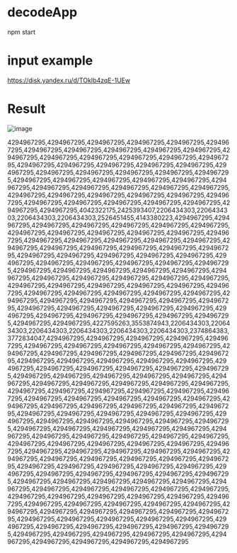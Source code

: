 # decodeApp
npm start
# input example
https://disk.yandex.ru/d/TOkIb4zqE-1UEw
# Result
![image](https://user-images.githubusercontent.com/50696983/115683824-7e3bc900-a35f-11eb-8916-93ad84e27b76.png)

4294967295,4294967295,4294967295,4294967295,4294967295,4294967295,4294967295,4294967295,4294967295,4294967295,4294967295,4294967295,4294967295,4294967295,4294967295,4294967295,4294967295,4294967295,4294967295,4294967295,4294967295,4294967295,4294967295,4294967295,4294967295,4294967295,4294967295,4294967295,4294967295,4294967295,4294967295,4294967295,4294967295,4294967295,4294967295,4294967295,4294967295,4294967295,4294967295,4294967295,4294967295,4294967295,4294967295,4294967295,4294967295,4294967295,4294967295,4294967295,4294967295,4294967295,4294967295,4294967295,4042322175,2425393407,2206434303,2206434303,2206434303,2206434303,2526451455,4143380223,4294967295,4294967295,4294967295,4294967295,4294967295,4294967295,4294967295,4294967295,4294967295,4294967295,4294967295,4294967295,4294967295,4294967295,4294967295,4294967295,4294967295,4294967295,4294967295,4294967295,4294967295,4294967295,4294967295,4294967295,4294967295,4294967295,4294967295,4294967295,4294967295,4294967295,4294967295,4294967295,4294967295,4294967295,4294967295,4294967295,4294967295,4294967295,4294967295,4294967295,4294967295,4294967295,4294967295,4294967295,4294967295,4294967295,4294967295,4294967295,4294967295,4294967295,4294967295,4294967295,4294967295,4294967295,4294967295,4294967295,4294967295,4294967295,4294967295,4294967295,4294967295,4294967295,4294967295,4294967295,4294967295,4294967295,4294967295,4294967295,4294967295,4294967295,4294967295,4294967295,4294967295,4294967295,4294967295,4294967295,4227595263,3553874943,2206434303,2206434303,2206434303,2206434303,2206434303,2206434303,2374864383,3772834047,4294967295,4294967295,4294967295,4294967295,4294967295,4294967295,4294967295,4294967295,4294967295,4294967295,4294967295,4294967295,4294967295,4294967295,4294967295,4294967295,4294967295,4294967295,4294967295,4294967295,4294967295,4294967295,4294967295,4294967295,4294967295,4294967295,4294967295,4294967295,4294967295,4294967295,4294967295,4294967295,4294967295,4294967295,4294967295,4294967295,4294967295,4294967295,4294967295,4294967295,4294967295,4294967295,4294967295,4294967295,4294967295,4294967295,4294967295,4294967295,4294967295,4294967295,4294967295,4294967295,4294967295,4294967295,4294967295,4294967295,4294967295,4294967295,4294967295,4294967295,4294967295,4294967295,4294967295,4294967295,4294967295,4294967295,4294967295,4294967295,4294967295,4294967295,4294967295,4294967295,4294967295,4294967295,4294967295,4294967295,4294967295,4294967295,4294967295,4294967295,4294967295,4294967295,4294967295,4294967295,4294967295,4294967295,4294967295,4294967295,4294967295,4294967295,4294967295,4294967295,4294967295,4294967295,4294967295,4294967295,4294967295,4294967295,4294967295,4294967295,4294967295,4294967295,4294967295,4294967295,4294967295,4294967295,4294967295,4294967295,4294967295,4294967295,4294967295,4294967295,4294967295,4294967295,4294967295,4294967295,4294967295,4294967295,4294967295,4294967295,4294967295,4294967295,4294967295,4294967295,4294967295,4294967295,4294967295,4294967295,4294967295,4294967295,4294967295,4294967295,4294967295,4294967295,4294967295,4294967295,4294967295,4294967295,4294967295,4294967295,4294967295,4294967295,4294967295,4294967295,4294967295,4294967295,4294967295,4294967295,4294967295,4294967295,4294967295,4294967295,4294967295,4294967295
